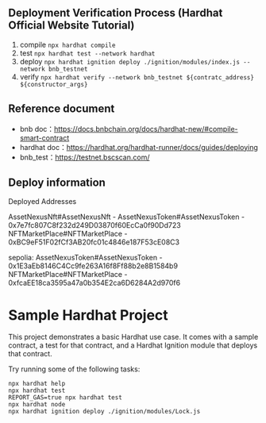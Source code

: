 ## Deployment Verification Process (Hardhat Official Website Tutorial)
1. compile `npx hardhat compile`
2. test `npx hardhat test --network hardhat`
3. deploy `npx hardhat ignition deploy ./ignition/modules/index.js --network bnb_testnet`
4. verify `npx hardhat verify --network bnb_testnet ${contratc_address}  ${constructor_args}`
## Reference document
- bnb doc：https://docs.bnbchain.org/docs/hardhat-new/#compile-smart-contract
- hardhat doc：https://hardhat.org/hardhat-runner/docs/guides/deploying
- bnb_test：https://testnet.bscscan.com/
## Deploy information
Deployed Addresses

AssetNexusNft#AssetNexusNft - 
AssetNexusToken#AssetNexusToken - 0x7e7fc807C8f232d249D03870f60EcCa0f90Dd723
NFTMarketPlace#NFTMarketPlace - 0xBC9eF51F02fCf3AB20fc01c4846e187F53cE08C3

sepolia:
AssetNexusToken#AssetNexusToken - 0x1E3aEb8146C4Cc9fe263A16f8Ff88b2e8B1584b9
NFTMarketPlace#NFTMarketPlace - 0xfcaEE18ca3595a47a0b354E2ca6D6284A2d970f6


# Sample Hardhat Project

This project demonstrates a basic Hardhat use case. It comes with a sample contract, a test for that contract, and a Hardhat Ignition module that deploys that contract.

Try running some of the following tasks:

```shell
npx hardhat help
npx hardhat test
REPORT_GAS=true npx hardhat test
npx hardhat node
npx hardhat ignition deploy ./ignition/modules/Lock.js
```
